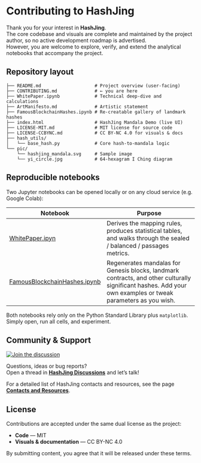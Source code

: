 # Contributing to HashJing

Thank you for your interest in **HashJing**.  
The core codebase and visuals are complete and maintained by the project author, so no active development roadmap is advertised.  
However, you are welcome to explore, verify, and extend the analytical notebooks that accompany the project.

## Repository layout

```text
├── README.md                    # Project overview (user-facing)
├── CONTRIBUTING.md              # ← you are here
├── WhitePaper.ipynb             # Technical deep-dive and calculations
├── ArtManifesto.md              # Artistic statement
├── FamousBlockchainHashes.ipynb # Re-creatable gallery of landmark hashes
├── index.html                   # HashJing Mandala Demo (live UI)
├── LICENSE-MIT.md               # MIT license for source code
├── LICENSE-CCBYNC.md            # CC BY-NC 4.0 for visuals & docs
├── hash_utils/
│   └── base_hash.py             # Core hash-to-mandala logic
└── pic/
    └── hashjing_mandala.svg     # Sample image
    └── yi_circle.jpg            # 64-hexagram I Ching diagram
```

## Reproducible notebooks

Two Jupyter notebooks can be opened locally or on any cloud service (e.g. Google Colab):

| Notebook                         | Purpose                                                                                                                                                      |
| -------------------------------- | ------------------------------------------------------------------------------------------------------------------------------------------------------------ |
| [WhitePaper.ipyn](./WhitePaper.ipynb)            | Derives the mapping rules, produces statistical tables, and walks through the sealed / balanced / passages metrics.                                          |
| [FamousBlockchainHashes.ipynb](./FamousBlockchainHashes.ipynb) | Regenerates mandalas for Genesis blocks, landmark contracts, and other culturally significant hashes. Add your own examples or tweak parameters as you wish. |

Both notebooks rely only on the Python Standard Library plus `matplotlib`.
Simply open, run all cells, and experiment.

## Community & Support

[![Join the discussion](https://img.shields.io/github/discussions/DataSattva/hashjing?logo=github)](https://github.com/DataSattva/hashjing/discussions)

Questions, ideas or bug reports?  
Open a thread in [**HashJing Discussions**](https://github.com/DataSattva/hashjing/discussions) and let’s talk!

For a detailed list of HashJing contacts and resources, see the page [**Contacts and Resources**](https://datasattva.github.io/hashjing-res/).

## License

Contributions are accepted under the same dual license as the project:

* **Code** — MIT
* **Visuals & documentation** — CC BY-NC 4.0

By submitting content, you agree that it will be released under these terms.

